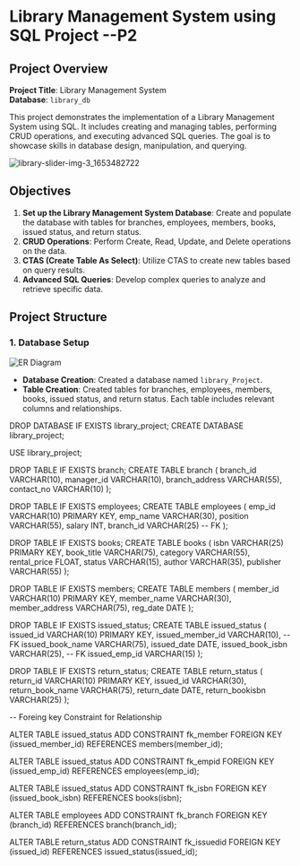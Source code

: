 # Library Management System using SQL Project --P2

## Project Overview

**Project Title**: Library Management System  
**Database**: `library_db`

This project demonstrates the implementation of a Library Management System using SQL. It includes creating and managing tables, performing CRUD operations, and executing advanced SQL queries. The goal is to showcase skills in database design, manipulation, and querying.

![library-slider-img-3_1653482722](https://github.com/user-attachments/assets/3afcaf1e-d14b-4920-b6b6-34ff3157dbfb)

## Objectives

1. **Set up the Library Management System Database**: Create and populate the database with tables for branches, employees, members, books, issued status, and return status.
2. **CRUD Operations**: Perform Create, Read, Update, and Delete operations on the data.
3. **CTAS (Create Table As Select)**: Utilize CTAS to create new tables based on query results.
4. **Advanced SQL Queries**: Develop complex queries to analyze and retrieve specific data.

## Project Structure

### 1. Database Setup
![ER Diagram](https://github.com/user-attachments/assets/65440c67-7e5e-43b0-805d-24141fc7bdbc)

- **Database Creation**: Created a database named `library_Project`.
- **Table Creation**: Created tables for branches, employees, members, books, issued status, and return status. Each table includes relevant columns and relationships.

DROP DATABASE IF EXISTS library_project;
CREATE DATABASE library_project;

USE  library_project;

DROP TABLE IF EXISTS branch;
CREATE TABLE branch 
	(
		branch_id  VARCHAR(10),
        manager_id VARCHAR(10),
        branch_address VARCHAR(55),
        contact_no VARCHAR(10)
	);
    
    
DROP TABLE IF EXISTS employees;
CREATE TABLE employees
	(
		emp_id  VARCHAR(10) PRIMARY KEY,
        emp_name VARCHAR(30),
        position VARCHAR(55),
        salary INT,
        branch_id VARCHAR(25) -- FK
	);
    

DROP TABLE IF EXISTS books;
CREATE TABLE books
	(
		isbn  VARCHAR(25) PRIMARY KEY,
        book_title VARCHAR(75),
        category VARCHAR(55),
        rental_price FLOAT,
        status VARCHAR(15),
        author VARCHAR(35),
        publisher VARCHAR(55)
	);


DROP TABLE IF EXISTS members;
CREATE TABLE members
	(
		member_id  VARCHAR(10) PRIMARY KEY,
        member_name VARCHAR(30),
        member_address VARCHAR(75),
        reg_date DATE
	);        
    

DROP TABLE IF EXISTS issued_status;
CREATE TABLE issued_status
	(
		issued_id  VARCHAR(10) PRIMARY KEY,
        issued_member_id VARCHAR(10), -- FK
        issued_book_name VARCHAR(75),
        issued_date DATE,
        issued_book_isbn VARCHAR(25), -- FK
        issued_emp_id VARCHAR(15)
	);
    
DROP TABLE IF EXISTS return_status;
CREATE TABLE return_status
	(
		return_id  VARCHAR(10) PRIMARY KEY,
        issued_id VARCHAR(30),
        return_book_name VARCHAR(75),
        return_date DATE,
        return_bookisbn VARCHAR(25)
	);
    
-- Foreing key Constraint for Relationship

ALTER TABLE issued_status
ADD CONSTRAINT fk_member
FOREIGN KEY (issued_member_id)
REFERENCES members(member_id);

ALTER TABLE issued_status
ADD CONSTRAINT fk_empid
FOREIGN KEY (issued_emp_id)
REFERENCES employees(emp_id);

ALTER TABLE issued_status
ADD CONSTRAINT fk_isbn
FOREIGN KEY (issued_book_isbn)
REFERENCES books(isbn);

ALTER TABLE employees
ADD CONSTRAINT fk_branch
FOREIGN KEY (branch_id)
REFERENCES branch(branch_id);

ALTER TABLE return_status
ADD CONSTRAINT fk_issuedid
FOREIGN KEY (issued_id)
REFERENCES issued_status(issued_id);

